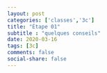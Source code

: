 ```yaml
---
layout: post 
categories: ['classes','3c']
title: "Étape 01"
subtitle : "quelques conseils"
date: 2020-03-16
tags: [3c]
comments: false
social-share: false
---
```


 